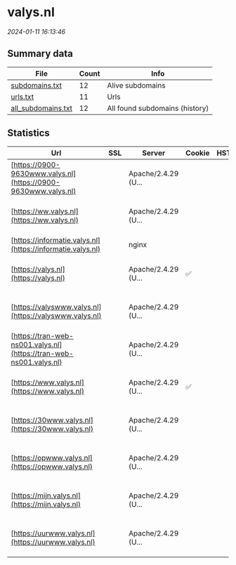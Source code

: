 # valys.nl
*2024-01-11 16:13:46*
## Summary data
| File       | Count | Info |
|------------|-------|------|
|[subdomains.txt](/data/valys.nl/subdomains.txt)|12|Alive subdomains|
|[urls.txt](/data/valys.nl/urls.txt)|11|Urls|
|[all_subdomains.txt](/data/valys.nl/all_subdomains.txt)|12|All found subdomains (history)|
## Statistics
| Url | SSL | Server | Cookie | HSTS | CSP | XFO | XXP | RP | Tech |Title |
|------------|-------|------|------|------|------|------|------|------|------|------|
|[https://0900-9630www.valys.nl](https://0900-9630www.valys.nl)| |Apache/2.4.29 (U...| | | | | | :white_check_mark: |Apache HTTP Server:2.4.29 Ubuntu|Apache2 Ubuntu D...|
|[https://ww.valys.nl](https://ww.valys.nl)| |Apache/2.4.29 (U...| | | | | | :white_check_mark: |Apache HTTP Server:2.4.29 Ubuntu|Apache2 Ubuntu D...|
|[https://informatie.valys.nl](https://informatie.valys.nl)| |nginx| | | | | | :white_check_mark: |Nginx|404 Not Found|
|[https://valys.nl](https://valys.nl)| |Apache/2.4.29 (U...|:white_check_mark: | | | | | :white_check_mark: |Apache HTTP Server:2.4.29 Ubuntu|Valys|
|[https://valyswww.valys.nl](https://valyswww.valys.nl)| |Apache/2.4.29 (U...| | | | | | :white_check_mark: |Apache HTTP Server:2.4.29 Ubuntu|Apache2 Ubuntu D...|
|[https://tran-web-ns001.valys.nl](https://tran-web-ns001.valys.nl)| |Apache/2.4.29 (U...| | | | | | :white_check_mark: |Apache HTTP Server:2.4.29 Ubuntu|Apache2 Ubuntu D...|
|[https://www.valys.nl](https://www.valys.nl)| |Apache/2.4.29 (U...|:white_check_mark: | | | | | :white_check_mark: |Apache HTTP Server:2.4.29 Ubuntu|Valys|
|[https://30www.valys.nl](https://30www.valys.nl)| |Apache/2.4.29 (U...| | | | | | :white_check_mark: |Apache HTTP Server:2.4.29 Ubuntu|Apache2 Ubuntu D...|
|[https://opwww.valys.nl](https://opwww.valys.nl)| |Apache/2.4.29 (U...| | | | | | :white_check_mark: |Apache HTTP Server:2.4.29 Ubuntu|Apache2 Ubuntu D...|
|[https://mijn.valys.nl](https://mijn.valys.nl)| |Apache/2.4.29 (U...| | | | | | :white_check_mark: |Apache HTTP Server:2.4.29 Ubuntu|Apache2 Ubuntu D...|
|[https://uurwww.valys.nl](https://uurwww.valys.nl)| |Apache/2.4.29 (U...| | | | | | :white_check_mark: |Apache HTTP Server:2.4.29 Ubuntu|Apache2 Ubuntu D...|